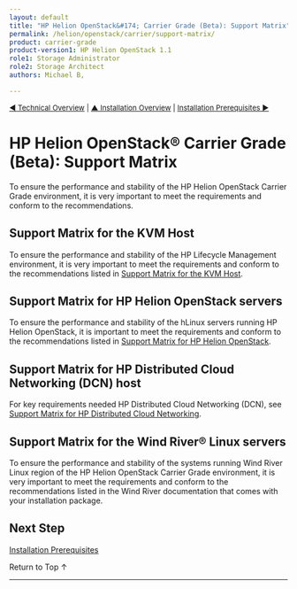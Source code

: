 ```yaml
---
layout: default
title: "HP Helion OpenStack&#174; Carrier Grade (Beta): Support Matrix"
permalink: /helion/openstack/carrier/support-matrix/
product: carrier-grade
product-version1: HP Helion OpenStack 1.1
role1: Storage Administrator
role2: Storage Architect
authors: Michael B, 

---
```

<!--UNDER REVISION-->

<script>

function PageRefresh {
onLoad="window.refresh"
}

PageRefresh();

</script>

<p style="font-size: small;"><a href="/helion/openstack/carrier/technical-overview/">&#9664; Technical Overview</a> | <a href="/helion/openstack/carrier/install/bm/overview/">&#9650; Installation Overview</a>  | <a href="/helion/openstack/carrier/install/prereqs/"> Installation Prerequisites &#9654;</a></p>


# HP Helion OpenStack&#174; Carrier Grade (Beta): Support Matrix
 
To ensure the performance and stability of the HP Helion OpenStack Carrier Grade environment, it is very important to meet the requirements and conform to the recommendations.

## Support Matrix for the KVM Host

To ensure the performance and stability of the HP Lifecycle Management environment, it is very important to meet the requirements and conform to the recommendations listed in [Support Matrix for the KVM Host](/helion/openstack/carrier/support-matrix/hlm/).


## Support Matrix for HP Helion OpenStack servers

To ensure the performance and stability of the hLinux servers running HP Helion OpenStack, it is important to meet the requirements and conform to the recommendations listed in [Support Matrix for HP Helion OpenStack](/helion/openstack/carrier/support-matrix/helion/).

## Support Matrix for HP Distributed Cloud Networking (DCN) host

For key requirements needed HP Distributed Cloud Networking (DCN), see [Support Matrix for HP Distributed Cloud Networking](/helion/openstack/carrier/support-matrix/dcn/).

## Support Matrix for the Wind River&#174; Linux servers

To ensure the performance and stability of the systems running Wind River Linux region of the HP Helion OpenStack Carrier Grade environment, it is very important to meet the requirements and conform to the recommendations listed in the Wind River documentation that comes with your installation package.

<!--
[Support Matrix for the Wind River Region](/helion/openstack/carrier/support-matrix/wr/).
-->

## Next Step

[Installation Prerequisites](/helion/openstack/carrier/install/prereqs/)

<a href="#top" style="padding:14px 0px 14px 0px; text-decoration: none;"> Return to Top &#8593; </a>

----
